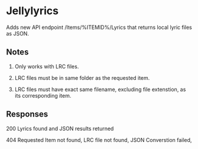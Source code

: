 # Jellylyrics

Adds new API endpoint /Items/%ITEMID%/Lyrics that returns local lyric files as JSON.

## Notes
1. Only works with LRC files.

2. LRC files must be in same folder as the requested item.

3. LRC files must have exact same filename, excluding file extenstion, as its corresponding item.

## Responses
200 Lyrics found and JSON results returned

404 Requested Item not found, LRC file not found, JSON Converstion failed, 
